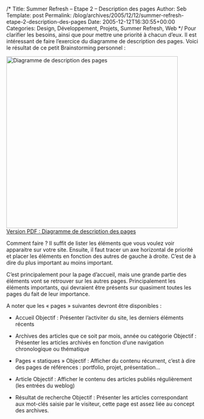 /*
 Title: Summer Refresh &#8211; Etape 2 &#8211; Description des pages
 Author: Seb
 Template: post
 Permalink: /blog/archives/2005/12/12/summer-refresh-etape-2-description-des-pages
 Date: 2005-12-12T16:30:55+00:00
 Categories: Design, Développement, Projets, Summer Refresh, Web
*/
Pour clarifier les besoins, ainsi que pour mettre une priorité à chacun d&rsquo;eux. Il est intéressant de faire l&rsquo;exercice du diagramme de description des pages. Voici le résultat de ce petit Brainstorming personnel : 

<!--more-->

[<img src="http://v05.z720.net/blog/images/SR2005PDD.png" alt="Diagramme de description des pages" width="450" />][1]  
[Version PDF : Diagramme de description des pages][2]

Comment faire ? Il suffit de lister les éléments que vous voulez voir apparaitre sur votre site. Ensuite, il faut tracer un axe horizontal de priorité et placer les éléments en fonction des autres de gauche à droite. C&rsquo;est de à dire du plus important au moins important.

C&rsquo;est principalement pour la page d&rsquo;accueil, mais une grande partie des éléments vont se retrouver sur les autres pages. Principalement les éléments importants, qui devraient être présents sur quasiment toutes les pages du fait de leur importance.

A noter que les &laquo;&nbsp;pages&nbsp;&raquo; suivantes devront être disponibles :

*   Accueil 
    Objectif
    :   Présenter l&rsquo;activiter du site, les derniers éléments récents

*   Archives des articles que ce soit par mois, année ou catégorie 
    Objectif
    :   Présenter les articles archivés en fonction d&rsquo;une navigation chronologique ou thématique

*   Pages &laquo;&nbsp;statiques&nbsp;&raquo; 
    Objectif
    :   Afficher du contenu récurrent, c&rsquo;est à dire des pages de références : portfolio, projet, présentation&#8230;

*   Article 
    Objectif
    :   Afficher le contenu des articles publiés régulièrement (les entrées du weblog)

*   Résultat de recherche 
    Objectif
    :   Présenter les articles correspondant aux mot-clés saisie par le visiteur, cette page est assez liée au concept des archives.

 [1]: http://v05.z720.net/blog/images/SR2005PDD.png "diagramme de description des pages (100%)"
 [2]: http://v05.z720.net/blog/images/SummerRefreshEtape2PDD.pdf